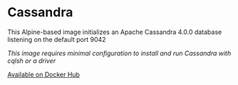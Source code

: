 # **Cassandra**

This Alpine-based image initializes an Apache Cassandra 4.0.0 database listening on the default port 9042

_This image requires minimal configuration to install and run Cassandra with cqlsh or a driver_

[Available on Docker Hub](https://hub.docker.com/r/chiefmikey/cassandra)
